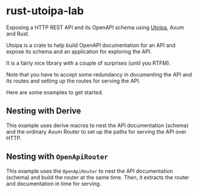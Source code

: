# rust-utoipa-lab
Exposing a HTTP REST API and its OpenAPI schema using [Utoipa](https://github.com/juhaku/utoipa), 
Axum and Rust.

Utoipa is a crate to help build OpenAPI documentation for an API and 
expose its schema and an application for exploring the API.

It is a fairly nice library with a couple of surprises (until you RTFM).

Note that you have to accept some redundancy in documenting the API and its routes
and setting up the routes for serving the API. 

Here are some examples to get started.

## Nesting with Derive
This example uses derive macros to nest the API documentation (schema)
and the ordinary Axum Router to set up the paths for serving the API over HTTP.

## Nesting with `OpenApiRouter`
This example uses the `OpenApiRouter` to nest the API documentation (schema)
and build the router at the same time.
Then, it extracts the router and documentation in time for serving.
